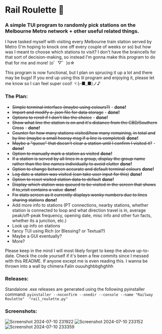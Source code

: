 # Rail Roulette 🚉
### A simple TUI program to randomly pick stations on the Melbourne Metro network + other useful related things.

I have tasked myself with visiting every Melbourne train station served by Metro (I'm hoping to knock one off every couple of weeks or so) but how was I meant to choose which stations to visit? I don't have the braincells for that sort of decision-making, so instead I'm gonna make this program to do that for me and more! (o゜▽゜)o☆

This program is now functional, but I plan on sprucing it up a lot and there may be bugs! If you end up using this lil program and enjoying it, please let me know so I can feel super cool! ヾ(⌐■_■)ノ♪

### The Plan:
- ~~Simple terminal interface (maybe using colours?)~~ - **done!**
- ~~Import and modify a .json file for data storage~~ - **done!**
- ~~Options to reroll if I don't like the choice~~ - **done!**
- ~~Show what line the station is on and it's distance from the CBD/Southern Cross~~ - **done!**
- ~~Counter for how many stations visited/how many remaining, in total and by line (maybe a small hooray msg if a line is completed)~~ **done!**
- ~~Maybe a "queue" that doesn't clear a station until I confirm I visited it?~~ - **done!**
- ~~Option to manually mark a station as visited~~ **done!**
- ~~If a station is served by all lines in a group, display the group name rather than the line names individually to avoid clutter~~ **done!**
- ~~Option to change between accurate and default terminal colours~~ **done!**
- ~~Log date a station was visited (can take user input for this)~~ **done!**
- ~~Option to reset visited station data to default~~ **done!**
- ~~Display which station was queued to be visited in the screen that shows if to_visit contains a value~~ **done!**
- ~~Fix stats screen as it currently displays wonky numbers due to lines sharing stations~~ **done!**
- Add more info to stations (PT connections, nearby stations, whether station is connected to loop and what direction travel is in, average peak/off-peak frequency, opening date, misc info and other fun facts, whether its a junction, etc.)
- Look up info on stations
- fancy TUI using Rich (or Blessing? or Textual?)
- Maybe a GUI eventually?
- More?

Please keep in the mind I will most likely forget to keep the above up-to-date. Check the code yourself if it's been a few commits since I messed with this README. If anyone except me is even reading this. I wanna be thrown into a wall by chimera Falin ouuuhghbbghghhh

### Releases:
Standalone .exe releases are generated using the following pyinstaller command: `pyinstaller --noconfirm --onedir --console --name "Railway Roulette"  "rail_roulette.py"`


### Screenshots:
![Screenshot 2024-07-10 231922](https://github.com/mudkipscience/rail_roulette/assets/37792540/c0c40bf5-82f0-4137-8cc8-a5a8bd59072e)
![Screenshot 2024-07-10 233152](https://github.com/mudkipscience/rail_roulette/assets/37792540/e66cde8e-f9c4-43da-bf62-10a956ee0d6f)
![Screenshot 2024-07-10 233359](https://github.com/mudkipscience/rail_roulette/assets/37792540/19030bc9-dd1c-4a3c-b9b9-56865bbb5bcb)
